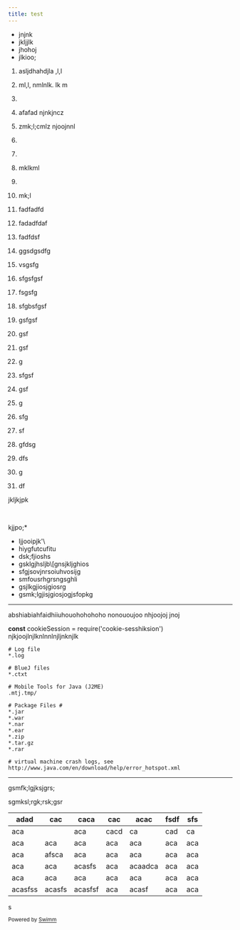 ```yaml
---
title: test
---
```

- jnjnk
- jkljjlk
- jhohoj
- jlkioo;

 1. asljdhahdjla ,l,l

 2. ml,l,   nmlnlk. lk m

 3. &nbsp;

 4. afafad njnkjncz

 5. zmk;l;cmlz njoojnnl

 6. <ReactPlayer url="<https://www.youtube.com/watch?v=JtJ4sgc-EVg>" />

 7. &nbsp;

 8. mklkml

 9. &nbsp;

10. mk;l

11. fadfadfd

12. fadadfdaf

13. fadfdsf

14. ggsdgsdfg

15. vsgsfg

16. sfgsfgsf

17. fsgsfg

18. sfgbsfgsf

19. gsfgsf

20. gsf

21. gsf

22. g

23. sfgsf

24. gsf

25. g

26. sfg

27. sf

28. gfdsg

29. dfs

30. g

31. df

jkljkjpk

&nbsp;

kjjpo;\*

- ljjooipjk'\\
- hiygfutcufitu
- dsk;fjioshs
- gsklgjhsljb\\\[gnsjkljghios
- sfgjsovjnrsoiuhvosijg
- smfousrhgrsngsghli
- gsjlkgjiosjgiosrg
- gsmk;lgjisjgiosjogjsfopkg

<SwmSnippet path="/.gitignore" line="4">

---

abshiabiahfaidhiiuhouohohohoho nonououjoo nhjoojoj jnoj

**const** cookieSession = require('cookie-sesshiksion') njkjoojlnjlknlnnlnjljnknjlk

```
# Log file
*.log

# BlueJ files
*.ctxt

# Mobile Tools for Java (J2ME)
.mtj.tmp/

# Package Files #
*.jar
*.war
*.nar
*.ear
*.zip
*.tar.gz
*.rar

# virtual machine crash logs, see http://www.java.com/en/download/help/error_hotspot.xml
```

---

</SwmSnippet>

gsmfk;lgjksjgrs;

sgmksl;rgk;rsk;gsr

| adad    | cac    | caca    | cac  | acac    | fsdf | sfs |
| ------- | ------ | ------- | ---- | ------- | ---- | --- |
| aca     |        | aca     | cacd | ca      | cad  | ca  |
| aca     | aca    | aca     | aca  | aca     | aca  | aca |
| aca     | afsca  | aca     | aca  | aca     | aca  | aca |
| aca     | aca    | acasfs  | aca  | acaadca | aca  | aca |
| aca     | aca    | aca     | aca  | aca     | aca  | aca |
| acasfss | acasfs | acasfsf | aca  | acasf   | aca  | aca |

s

<SwmMeta version="3.0.0" repo-id="Z2l0aHViJTNBJTNBTXlTZWNSZXBvJTNBJTNBbW9zaGlrc3dpbW0=" repo-name="MySecRepo"><sup>Powered by [Swimm](https://swimm-web-app.web.app/)</sup></SwmMeta>
